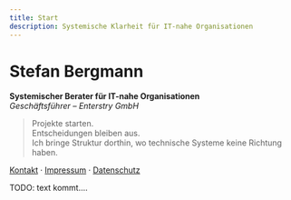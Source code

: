 ```yaml
---
title: Start
description: Systemische Klarheit für IT-nahe Organisationen
---
```


# Stefan Bergmann  
**Systemischer Berater für IT-nahe Organisationen**  
_Geschäftsführer – Enterstry GmbH_

> Projekte starten.  
> Entscheidungen bleiben aus.  
> Ich bringe Struktur dorthin, wo technische Systeme keine Richtung haben.

[Kontakt](/kontakt/) · [Impressum](/impressum/) · [Datenschutz](/datenschutz/)


TODO: text kommt....

